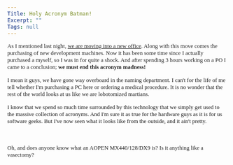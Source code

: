 ```yaml
---
Title: Holy Acronym Batman!
Excerpt: ""
Tags: null
---
```

<p><font face=Verdana size=2>As I mentioned last night, <a href="http://weblogs.asp.net/mlafleur/posts/28223.aspx">we are moving into a new office</a>. Along with this move comes the purchasing of new development machines. Now it has been some time since I actually purchased a myself, so I was in for quite a shock. And after spending 3 hours working on a PO I came to a conclusion; <strong>we must end this acronym madness!</strong></font></p>
<p><font face=Verdana size=2>I mean it guys, we have gone way overboard in the naming department. I can't for the life of me tell whether I'm purchasing a PC here or ordering a medical procedure. It is no wonder that the rest of the world looks at us like we are lobotomized martians.</font></p>
<p><font face=Verdana size=2>I know that we spend so much time surrounded by this technology that we simply get used to the massive collection of acronyms. And I'm sure it as true for the hardware guys as it is for us software geeks. But I've now seen what it looks like from the outside, and it ain't pretty.</font></p>
<p>&nbsp;</p>
<p><font face=Verdana size=2>Oh, and does anyone know what an AOPEN MX440/128/DX9 is? Is it anything like a vasectomy?</font></p>
<p>
</p><p></p>